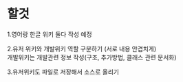# 할것  
1.영어랑 한글 위키 둘다 작성 예정

2.유저 위키와 개발위키 역할 구분하기 (서로 내용 안겹치게)  
개발위키는 개발관련 정보 작성(구조, 추가방법, 클래스 관련 문서화)

3.유저위키도 파일로 저장해서 소스로 올리기